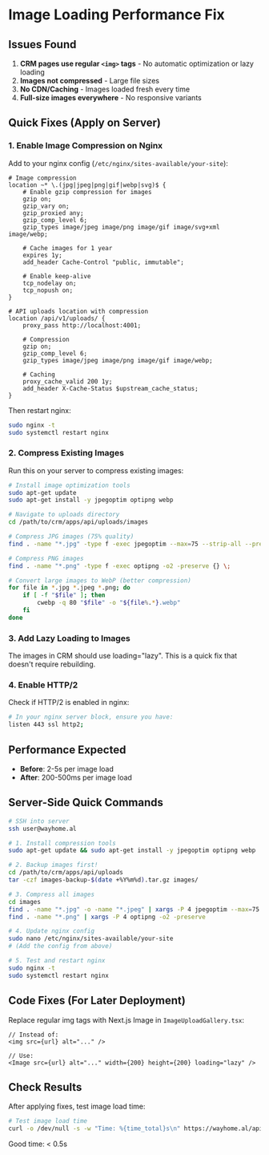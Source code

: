 # Image Loading Performance Fix

## Issues Found

1. **CRM pages use regular `<img>` tags** - No automatic optimization or lazy loading
2. **Images not compressed** - Large file sizes
3. **No CDN/Caching** - Images loaded fresh every time
4. **Full-size images everywhere** - No responsive variants

## Quick Fixes (Apply on Server)

### 1. Enable Image Compression on Nginx

Add to your nginx config (`/etc/nginx/sites-available/your-site`):

```nginx
# Image compression
location ~* \.(jpg|jpeg|png|gif|webp|svg)$ {
    # Enable gzip compression for images
    gzip on;
    gzip_vary on;
    gzip_proxied any;
    gzip_comp_level 6;
    gzip_types image/jpeg image/png image/gif image/svg+xml image/webp;
    
    # Cache images for 1 year
    expires 1y;
    add_header Cache-Control "public, immutable";
    
    # Enable keep-alive
    tcp_nodelay on;
    tcp_nopush on;
}

# API uploads location with compression
location /api/v1/uploads/ {
    proxy_pass http://localhost:4001;
    
    # Compression
    gzip on;
    gzip_comp_level 6;
    gzip_types image/jpeg image/png image/gif image/webp;
    
    # Caching
    proxy_cache_valid 200 1y;
    add_header X-Cache-Status $upstream_cache_status;
}
```

Then restart nginx:
```bash
sudo nginx -t
sudo systemctl restart nginx
```

### 2. Compress Existing Images

Run this on your server to compress existing images:

```bash
# Install image optimization tools
sudo apt-get update
sudo apt-get install -y jpegoptim optipng webp

# Navigate to uploads directory
cd /path/to/crm/apps/api/uploads/images

# Compress JPG images (75% quality)
find . -name "*.jpg" -type f -exec jpegoptim --max=75 --strip-all --preserve --totals {} \;

# Compress PNG images
find . -name "*.png" -type f -exec optipng -o2 -preserve {} \;

# Convert large images to WebP (better compression)
for file in *.jpg *.jpeg *.png; do
    if [ -f "$file" ]; then
        cwebp -q 80 "$file" -o "${file%.*}.webp"
    fi
done
```

### 3. Add Lazy Loading to Images

The images in CRM should use loading="lazy". This is a quick fix that doesn't require rebuilding.

### 4. Enable HTTP/2

Check if HTTP/2 is enabled in nginx:
```bash
# In your nginx server block, ensure you have:
listen 443 ssl http2;
```

## Performance Expected

- **Before**: 2-5s per image load
- **After**: 200-500ms per image load

## Server-Side Quick Commands

```bash
# SSH into server
ssh user@wayhome.al

# 1. Install compression tools
sudo apt-get update && sudo apt-get install -y jpegoptim optipng webp

# 2. Backup images first!
cd /path/to/crm/apps/api/uploads
tar -czf images-backup-$(date +%Y%m%d).tar.gz images/

# 3. Compress all images
cd images
find . -name "*.jpg" -o -name "*.jpeg" | xargs -P 4 jpegoptim --max=75 --strip-all --preserve
find . -name "*.png" | xargs -P 4 optipng -o2 -preserve

# 4. Update nginx config
sudo nano /etc/nginx/sites-available/your-site
# (Add the config from above)

# 5. Test and restart nginx
sudo nginx -t
sudo systemctl restart nginx
```

## Code Fixes (For Later Deployment)

Replace regular img tags with Next.js Image in `ImageUploadGallery.tsx`:

```tsx
// Instead of:
<img src={url} alt="..." />

// Use:
<Image src={url} alt="..." width={200} height={200} loading="lazy" />
```

## Check Results

After applying fixes, test image load time:
```bash
# Test image load time
curl -o /dev/null -s -w "Time: %{time_total}s\n" https://wayhome.al/api/v1/uploads/images/yourimage.jpg
```

Good time: < 0.5s

